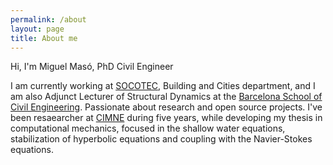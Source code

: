 ```yaml
---
permalink: /about
layout: page
title: About me
---
```


Hi, I'm Miguel Masó, PhD Civil Engineer

I am currently working at [SOCOTEC](https://www.socotec.es/en), Building and Cities department, and I am also Adjunct Lecturer of Structural Dynamics at the [Barcelona School of Civil Engineering](https://camins.upc.edu/en). Passionate about research and open source projects. I've been resaearcher at [CIMNE](https://www.cimne.com/) during five years, while developing my thesis in computational mechanics, focused in the shallow water equations, stabilization of hyperbolic equations and coupling with the Navier-Stokes equations.
